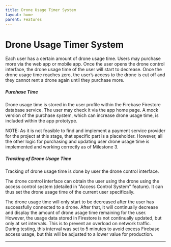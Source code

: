 ```yaml
---
title: Drone Usage Timer System
layout: home
parent: Features
---
```

# Drone Usage Timer System

Each user has a certain amount of drone usage time. Users may purchase more via the web app or mobile app. Once the user opens the drone control interface, the drone usage time of the user will start to decrease. Once the drone usage time reaches zero, the user’s access to the drone is cut off and they cannot rent a drone again until they purchase more.  

##### Purchase Time

Drone usage time is stored in the user profile within the Firebase Firestore database service. The user may check it via the app home page. A mock version of the purchase system, which can increase drone usage time, is included within the app prototype.  

NOTE: As it is not feasible to find and implement a payment service provider for the project at this stage, that specific part is a placeholder. However, all the other logic for purchasing and updating user drone usage time is implemented and working correctly as of Milestone 3.  

##### Tracking of Drone Usage Time  
  
Tracking of drone usage time is done by user the drone control interface.  

The drone control interface can obtain the user using the drone using the access control system (detailed in "Access Control System" feature). It can thus set the drone usage time of the current user specifically.  

The drone usage time will only start to be decreased after the user has successfully connected to a drone. After that, it will continually decrease and display the amount of drone usage time remaining for the user. However, the usage data stored in Firestore is not continually updated, but only at set intervals. This is to prevent an overload on network traffic. During testing, this interval was set to 5 minutes to avoid excess Firebase access usage, but this will be adjusted to a lower value for production.


----

[Just the Docs]: https://just-the-docs.github.io/just-the-docs/
[GitHub Pages]: https://docs.github.com/en/pages
[README]: https://github.com/just-the-docs/just-the-docs-template/blob/main/README.md
[Jekyll]: https://jekyllrb.com
[GitHub Pages / Actions workflow]: https://github.blog/changelog/2022-07-27-github-pages-custom-github-actions-workflows-beta/
[use this template]: https://github.com/just-the-docs/just-the-docs-template/generate
